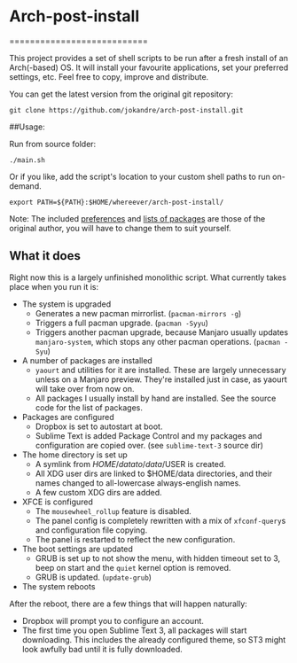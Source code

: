 # Arch-post-install
===========================

This project provides a set of shell scripts to be run after a fresh install of an Arch(-based) OS. It will install your favourite applications, set your preferred settings, etc.
Feel free to copy, improve and distribute.

You can get the latest version from the original git repository:

    git clone https://github.com/jokandre/arch-post-install.git


##Usage:

Run from source folder:

    ./main.sh

Or if you like, add the script's location to your custom shell paths to run on-demand.

	export PATH=${PATH}:$HOME/whereever/arch-post-install/

Note: The included [preferences](functions/configure) and [lists of packages](data) are those of the original author, you will have to change them to suit yourself.



What it does
------------


Right now this is a largely unfinished monolithic script. What currently takes place when you run it is:

+ The system is upgraded
  - Generates a new pacman mirrorlist. (`pacman-mirrors -g`)
  - Triggers a full pacman upgrade. (`pacman -Syyu`)
  - Triggers another pacman upgrade, because Manjaro usually updates
    `manjaro-system`, which stops any other pacman operations. (`pacman -Syu`)
+ A number of packages are installed
  - `yaourt` and utilities for it are installed. These are largely unnecessary
    unless on a Manjaro preview. They're installed just in case, as yaourt will
    take over from now on.
  - All packages I usually install by hand are installed. See the source code
    for the list of packages.
+ Packages are configured
  - Dropbox is set to autostart at boot.
  - Sublime Text is added Package Control and my packages and configuration are
    copied over. (see `sublime-text-3` source dir)
+ The home directory is set up
  - A symlink from $HOME/data to /data/$USER is created.
  - All XDG user dirs are linked to $HOME/data directories, and their names
    changed to all-lowercase always-english names.
  - A few custom XDG dirs are added.
+ XFCE is configured
  - The `mousewheel_rollup` feature is disabled.
  - The panel config is completely rewritten with a mix of `xfconf-query`s and
    configuration file copying.
  - The panel is restarted to reflect the new configuration.
+ The boot settings are updated
  - GRUB is set up to not show the menu, with hidden timeout set to 3, beep on
    start and the `quiet` kernel option is removed.
  - GRUB is updated. (`update-grub`)
+ The system reboots

After the reboot, there are a few things that will happen naturally:

+ Dropbox will prompt you to configure an account.
+ The first time you open Sublime Text 3, all packages will start downloading.
  This includes the already configured theme, so ST3 might look awfully bad
  until it is fully downloaded.
